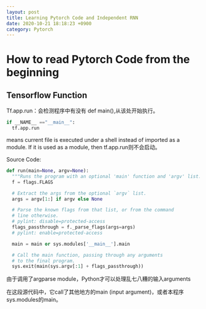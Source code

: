 ```yaml
---
layout: post
title: Learning Pytorch Code and Independent RNN
date: 2020-10-21 18:18:23 +0900
category: Pytorch
---
```


# How to read Pytorch Code from the beginning

## Tensorflow Function

Tf.app.run：会检测程序中有没有 def main(),从该处开始执行。

```python
if __NAME__ =="__main__":
  tf.app.run
```

means current file is executed under a shell instead of imported as a module. If it is used as a module, then tf.app.run则不会启动。

Source Code:

```python
def run(main=None, argv=None):
  """Runs the program with an optional 'main' function and 'argv' list."""
  f = flags.FLAGS

  # Extract the args from the optional `argv` list.
  args = argv[1:] if argv else None

  # Parse the known flags from that list, or from the command
  # line otherwise.
  # pylint: disable=protected-access
  flags_passthrough = f._parse_flags(args=args)
  # pylint: enable=protected-access

  main = main or sys.modules['__main__'].main

  # Call the main function, passing through any arguments
  # to the final program.
  sys.exit(main(sys.argv[:1] + flags_passthrough))
```

由于调用了argparse module，Python才可以处理乱七八糟的输入arguments

在这段源代码中，它call了其他地方的main (input argument)，或者本程序sys.modules的main。





